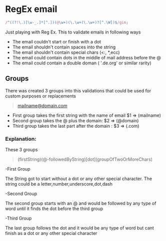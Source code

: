 # RegEx email

```js
/^((?!\.)[\w-_.]*[^.])(@\w+)(\.\w+(\.\w+)?[^.\W])$/gim;
```

Just playing with Reg Ex. This to validate emails in following ways

- The email couldn't start or finish with a dot
- The email shouldn't contain spaces into the string
- The email shouldn't contain special chars (<:, \*,ecc)
- The email could contain dots in the middle of mail address before the @
- The email could contain a double doman ( '.de.org' or similar rarity)

## Groups

There was created 3 groups into this validations that could be used for custom purposes or replacements

> mailname@domain.com

- First group takes the first string with the name of email \$1 => (mailname)
- Second group takes the @ plus the domain: \$2 => (@domain)
- Third group takes the last part after the domain : \$3 => (.com)

### Explanation:

These 3 groups

> (firstString)(@-followedByString)\[dot\](groupOfTwoOrMoreChars)

-First Group

The String got to start without a dot or any other special character. The string could be a letter,number,underscore,dot,dash

-Second Group

The second group starts with an @ and would be followed by any type of word until it finds the dot before the third group

-Third Group

The last group follows the dot and it would be any type of word but cant finish as a dot or any other special character
